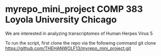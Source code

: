 # myrepo_mini_project COMP 383 Loyola University Chicago

We are interested in analyzing transcriptomes of Human Herpes Virus 5

To run the script, first clone the repo via the following command
  git clone https://github.com/THEHANWOLF13/myrepo_mini_project.git
  
  



